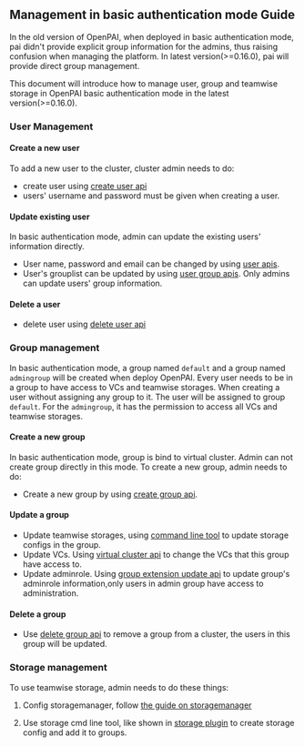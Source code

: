 ## Management in basic authentication mode Guide


In the old version of OpenPAI, when deployed in basic authentication mode, pai didn't provide explicit group information for the admins, thus raising confusion when managing the platform. In latest version(>=0.16.0), pai will provide direct group management.

This document will introduce how to manage user, group and teamwise storage in OpenPAI basic authentication mode in the latest version(>=0.16.0).

### User Management
#### Create a new user

To add a new user to the cluster, cluster admin needs to do:

- create user using [create user api](https://redocly.github.io/redoc/?url=https://raw.githubusercontent.com/microsoft/pai/master/src/rest-server/docs/swagger.yaml#operation/createUser)
- users' username and password must be given when creating a user. 

#### Update existing user


In basic authentication mode, admin can update the existing users' information directly.


- User name, password and email can be changed by using [user apis](https://redocly.github.io/redoc/?url=https://raw.githubusercontent.com/microsoft/pai/master/src/rest-server/docs/swagger.yaml#tag/user).
- User's grouplist can be updated by using [user group apis](https://redocly.github.io/redoc/?url=https://raw.githubusercontent.com/microsoft/pai/master/src/rest-server/docs/swagger.yaml#operation/updateUserGrouplist). Only admins can update users' group information.


#### Delete a user
- delete user using [delete user api](https://redocly.github.io/redoc/?url=https://raw.githubusercontent.com/microsoft/pai/master/src/rest-server/docs/swagger.yaml#operation/deleteUser)


### Group management


In basic authentication mode, a group named `default` and a group named `admingroup` will be created when deploy OpenPAI. Every user needs to be in a group to have access to VCs and teamwise storages.
When creating a user without assigning any group to it. The user will be assigned to group `default`.
For the `admingroup`, it has the permission to access all VCs and teamwise storages.

#### Create a new group

In basic authentication mode, group is bind to virtual cluster. Admin can not create group directly in this mode. To create a new group, admin needs to do:
- Create a new group by using [create group api](https://redocly.github.io/redoc/?url=https://raw.githubusercontent.com/microsoft/pai/master/src/rest-server/docs/swagger.yaml#operation/createGroup).

#### Update a group

- Update teamwise storages, using [command line tool](https://github.com/microsoft/pai/blob/master/contrib/storage_plugin/README.MD) to update storage configs in the group.
- Update VCs. Using [virtual cluster api](https://redocly.github.io/redoc/?url=https://raw.githubusercontent.com/microsoft/pai/master/src/rest-server/docs/swagger.yaml#tag/virtual-cluster) to change the VCs that this group have access to.
- Update adminrole. Using [group extension update api](https://redocly.github.io/redoc/?url=https://raw.githubusercontent.com/microsoft/pai/master/src/rest-server/docs/swagger.yaml#operation/updateGroupExtensionAttribution) to update group's adminrole information,only users in admin group have access to administration.

#### Delete a group

- Use [delete group api](https://redocly.github.io/redoc/?url=https://raw.githubusercontent.com/microsoft/pai/master/src/rest-server/docs/swagger.yaml#operation/deleteGroup) to remove a group from a cluster, the users in this group will be updated.


### Storage management


To use teamwise storage, admin needs to do these things:


1. Config storagemanager, follow [the guide on storagemanager](https://github.com/microsoft/pai/tree/master/src/storage-manager)


2. Use storage cmd line tool, like shown in [storage plugin](https://github.com/microsoft/pai/blob/master/contrib/storage_plugin/README.MD) to create storage config and add it to groups.

